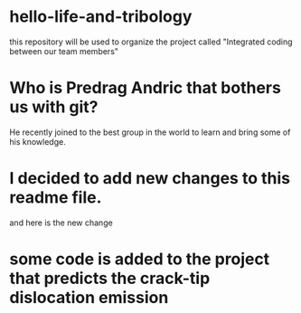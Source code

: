 # hello-life-and-tribology
this repository will be used to organize the project called "Integrated coding between our team members"
# Who is Predrag Andric that bothers us with git?
He recently joined to the best group in the world to learn and bring some of his knowledge. 
# I decided to add new changes to this readme file. 
and here is the new change
# some code is added to the project that predicts the crack-tip dislocation emission
